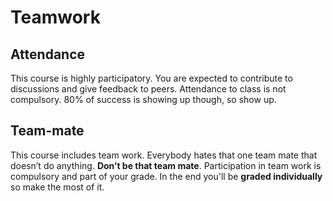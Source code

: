 # Teamwork

## Attendance
This course is highly participatory. You are expected to contribute to discussions and give feedback to peers. Attendance to class is not compulsory. 80% of success is showing up though, so show up.

## Team-mate

This course includes team work. Everybody hates that one team mate that doesn’t do anything. **Don’t be that team mate**. Participation in team work is compulsory and part of your grade. In the end you'll be **graded individually** so make the most of it.
